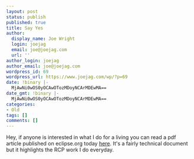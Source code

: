 ```yaml
---
layout: post
status: publish
published: true
title: Say Yes
author:
  display_name: Joe Wright
  login: joejag
  email: joe@joejag.com
  url: ''
author_login: joejag
author_email: joe@joejag.com
wordpress_id: 69
wordpress_url: https://www.joejag.com/wp/?p=69
date: !binary |-
  MjAwNi0wOS0yOCAwOTozMDoyNCArMDEwMA==
date_gmt: !binary |-
  MjAwNi0wOS0yOCAwOTozMDoyNCArMDEwMA==
categories:
- Old
tags: []
comments: []
---
```

<p>Hey, if anyone is interested in what I do for a living you can read a pdf article published on eclipse.org today <a href="http://www.eclipse.org/community/casestudies/jp_morgan_final.pdf">here</a>.  It's a fairly technical document but it highlights the RCP work I do everyday.</p>
